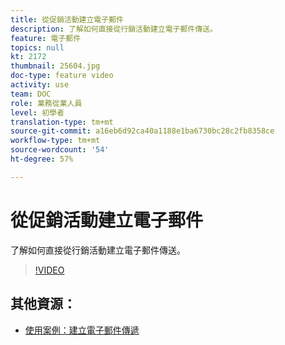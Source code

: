 ```yaml
---
title: 從促銷活動建立電子郵件
description: 了解如何直接從行銷活動建立電子郵件傳送。
feature: 電子郵件
topics: null
kt: 2172
thumbnail: 25604.jpg
doc-type: feature video
activity: use
team: DOC
role: 業務從業人員
level: 初學者
translation-type: tm+mt
source-git-commit: a16eb6d92ca40a1188e1ba6730bc28c2fb8358ce
workflow-type: tm+mt
source-wordcount: '54'
ht-degree: 57%

---
```



# 從促銷活動建立電子郵件

了解如何直接從行銷活動建立電子郵件傳送。

>[!VIDEO](https://video.tv.adobe.com/v/25604?quality=12)

## 其他資源：

* [使用案例：建立電子郵件傳遞](https://experienceleague.adobe.com/docs/campaign-classic/using/designing-content/editing-html-content/use-case)
